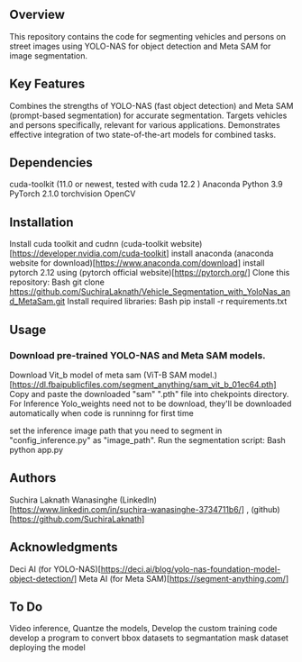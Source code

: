 ## Overview

This repository contains the code for segmenting vehicles and persons on street images using YOLO-NAS for object detection and Meta SAM for image segmentation.

## Key Features

Combines the strengths of YOLO-NAS (fast object detection) and Meta SAM (prompt-based segmentation) for accurate segmentation.
Targets vehicles and persons specifically, relevant for various applications.
Demonstrates effective integration of two state-of-the-art models for combined tasks.
## Dependencies

cuda-toolkit (11.0 or newest, tested with cuda 12.2 )
Anaconda
Python 3.9
PyTorch 2.1.0
torchvision
OpenCV

## Installation
Install cuda toolkit and cudnn (cuda-toolkit website)[https://developer.nvidia.com/cuda-toolkit]
install anaconda (anaconda website for download)[https://www.anaconda.com/download]
install pytorch 2.12 using (pytorch official website)[https://pytorch.org/]
Clone this repository:
Bash
git clone https://github.com/SuchiraLaknath/Vehicle_Segmentation_with_YoloNas_and_MetaSam.git
Install required libraries:
Bash
pip install -r requirements.txt

## Usage

### Download pre-trained YOLO-NAS and Meta SAM models.
Download Vit_b model of meta sam (ViT-B SAM model.)[https://dl.fbaipublicfiles.com/segment_anything/sam_vit_b_01ec64.pth]
Copy and paste the downloaded "sam" ".pth" file into chekpoints directory.
For Inference Yolo_weights need not to be download, they'll be downloaded automatically when code is runninng for first time

set the inference image path that you need to segment in "config_inference.py" as "image_path".
Run the segmentation script:
Bash
python app.py



## Authors

Suchira Laknath Wanasinghe (LinkedIn)[https://www.linkedin.com/in/suchira-wanasinghe-3734711b6/] , (github)[https://github.com/SuchiraLaknath]
## Acknowledgments

Deci AI (for YOLO-NAS)[https://deci.ai/blog/yolo-nas-foundation-model-object-detection/] 
Meta AI (for Meta SAM)[https://segment-anything.com/]

## To Do
Video inference,
Quantze the models,
Develop the custom training code
develop a program to convert bbox datasets to segmantation mask dataset
deploying the model
